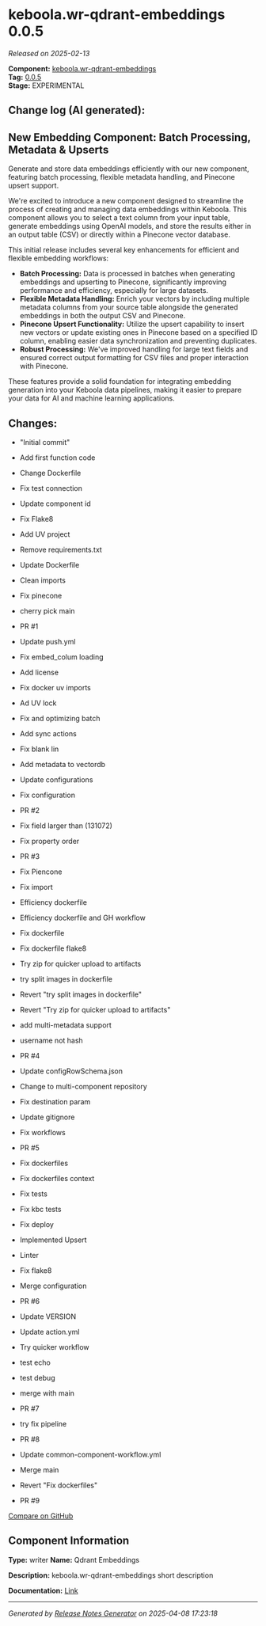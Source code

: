#  keboola.wr-qdrant-embeddings 0.0.5

_Released on 2025-02-13_

**Component:** [keboola.wr-qdrant-embeddings](https://github.com/keboola/component-embeddings-v2)  
**Tag:** [0.0.5](https://github.com/keboola/component-embeddings-v2/releases/tag/0.0.5)  
**Stage:** EXPERIMENTAL


## Change log (AI generated):
## New Embedding Component: Batch Processing, Metadata & Upserts
Generate and store data embeddings efficiently with our new component, featuring batch processing, flexible metadata handling, and Pinecone upsert support.

We're excited to introduce a new component designed to streamline the process of creating and managing data embeddings within Keboola. This component allows you to select a text column from your input table, generate embeddings using OpenAI models, and store the results either in an output table (CSV) or directly within a Pinecone vector database.

This initial release includes several key enhancements for efficient and flexible embedding workflows:
*   **Batch Processing:** Data is processed in batches when generating embeddings and upserting to Pinecone, significantly improving performance and efficiency, especially for large datasets.
*   **Flexible Metadata Handling:** Enrich your vectors by including multiple metadata columns from your source table alongside the generated embeddings in both the output CSV and Pinecone.
*   **Pinecone Upsert Functionality:** Utilize the upsert capability to insert new vectors or update existing ones in Pinecone based on a specified ID column, enabling easier data synchronization and preventing duplicates.
*   **Robust Processing:** We've improved handling for large text fields and ensured correct output formatting for CSV files and proper interaction with Pinecone.

These features provide a solid foundation for integrating embedding generation into your Keboola data pipelines, making it easier to prepare your data for AI and machine learning applications.



## Changes:



- "Initial commit" 




- Add first function code 




- Change Dockerfile 




- Fix test connection 




- Update component id 




- Fix Flake8 




- Add UV project 




- Remove requirements.txt 




- Update Dockerfile 




- Clean imports 




- Fix pinecone 




- cherry pick main 




- PR #1 




- Update push.yml 






- Fix embed_colum loading 




- Add license 




- Fix docker uv imports 




- Ad UV lock 




- Fix and optimizing batch 




- Add sync actions 




- Fix blank lin 




- Add metadata to vectordb 




- Update configurations 




- Fix configuration 




- PR #2 








- Fix field larger than (131072) 




- Fix property order 






- PR #3 




- Fix Piencone 




- Fix import 




- Efficiency dockerfile 




- Efficiency dockerfile and GH workflow 






- Fix dockerfile 




- Fix dockerfile flake8 




- Try zip for quicker upload to artifacts 




- try split images in dockerfile 




- Revert "try split images in dockerfile" 




- Revert "Try zip for quicker upload to artifacts" 




- add multi-metadata support 




- username not hash 








- PR #4 




- Update configRowSchema.json 




- Change to multi-component repository 




- Fix destination param 




- Update gitignore 




- Fix workflows 






- PR #5 








- Fix dockerfiles 






- Fix dockerfiles context 






- Fix tests 




- Fix kbc tests 




- Fix deploy 






- Implemented Upsert 




- Linter 




- Fix flake8 




- Merge configuration 




- PR #6 




- Update VERSION 






- Update action.yml 








- Try quicker workflow 




- test echo 




- test debug 






- merge with main 




- PR #7 




- try fix pipeline 




- PR #8 








- Update common-component-workflow.yml 
















- Merge main 






- Revert "Fix dockerfiles" 






- PR #9 







[Compare on GitHub](https://github.com/keboola/component-embeddings-v2/compare/initial...0.0.5)



## Component Information
**Type:** writer
**Name:** Qdrant Embeddings

**Description:** keboola.wr-qdrant-embeddings short description


**Documentation:** [Link](https://github.com/keboola/component-embeddings-v2/blob/master/README.md)



---
_Generated by [Release Notes Generator](https://github.com/keboola/release-notes-generator)
on 2025-04-08 17:23:18_